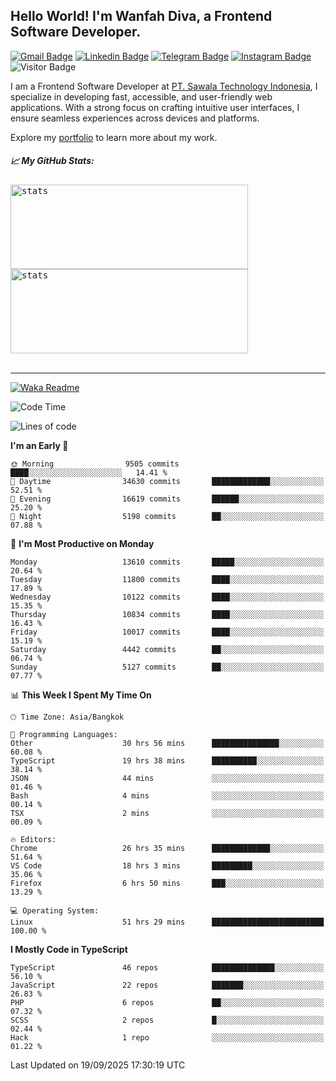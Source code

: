 ## Hello World! I'm Wanfah Diva, a Frontend Software Developer.

[![Gmail Badge](https://img.shields.io/badge/-Gmail-white?style=plastic&logo=Gmail&link=mailto:aditputrafirmansyah@gmail.com)](mailto:wanfahdivaa@gmail.com)
[![Linkedin Badge](https://img.shields.io/badge/-LinkedIn-blue?style=plastic&logo=Linkedin&link=https://www.linkedin.com/in/aditputrafirmansyah/)](https://www.linkedin.com/in/wanfahdiva/)
[![Telegram Badge](https://img.shields.io/badge/-Telegram-blue?style=plastic&logo=telegram&link=https://t.me/Adithya_13)](https://t.me/wanfahdiva)
[![Instagram Badge](https://img.shields.io/badge/-Instagram-white?style=plastic&logo=instagram&link=https://www.instagram.com/adithya_firmansyahputra/)](https://www.instagram.com/wnfhdva/)
![Visitor Badge](https://visitor-badge.laobi.icu/badge?page_id=wanfahdiva.wanfahdiva)

<p>
I am a Frontend Software Developer at <a href="https://sawala.tech" target="_blank">PT. Sawala Technology Indonesia</a>, I specialize in developing fast, accessible, and user-friendly web applications. With a strong focus on crafting intuitive user interfaces, I ensure seamless experiences across devices and platforms.

Explore my <a href="http://wanfahdiva-com.vercel.app/" target="_blank">portfolio</a> to learn more about my work.
</p>

<h5 align="left">
  
📈 **My GitHub Stats:**

</h5>

<div align="left">
<kbd>
  <img height="135em" width="380em" alt="stats" src="https://github-readme-stats-salesp07.vercel.app/api?username=wanfahdiva&count_private=true&show_icons=true&theme=react&rank_icon=github&border_radius=10&hide_title=true"></kbd>
</kbd>
<kbd>
    <img height="135em" width="380em" alt="stats" src="https://github-readme-activity-graph.vercel.app/graph?username=wanfahdiva&theme=react&hide_title=true"></kbd>
</div>

<br />

---

[![Waka Readme](https://github.com/wanfahdiva/wanfahdiva/actions/workflows/waka.yml/badge.svg)](https://github.com/wanfahdiva/wanfahdiva/actions/workflows/waka.yml)

<!--START_SECTION:waka-->
![Code Time](http://img.shields.io/badge/Code%20Time-2%2C492%20hrs%2034%20mins-blue)

![Lines of code](https://img.shields.io/badge/From%20Hello%20World%20I%27ve%20Written-22.8%20million%20lines%20of%20code-blue)

**I'm an Early 🐤** 

```text
🌞 Morning                9505 commits        ████░░░░░░░░░░░░░░░░░░░░░   14.41 % 
🌆 Daytime                34630 commits       █████████████░░░░░░░░░░░░   52.51 % 
🌃 Evening                16619 commits       ██████░░░░░░░░░░░░░░░░░░░   25.20 % 
🌙 Night                  5198 commits        ██░░░░░░░░░░░░░░░░░░░░░░░   07.88 % 
```
📅 **I'm Most Productive on Monday** 

```text
Monday                   13610 commits       █████░░░░░░░░░░░░░░░░░░░░   20.64 % 
Tuesday                  11800 commits       ████░░░░░░░░░░░░░░░░░░░░░   17.89 % 
Wednesday                10122 commits       ████░░░░░░░░░░░░░░░░░░░░░   15.35 % 
Thursday                 10834 commits       ████░░░░░░░░░░░░░░░░░░░░░   16.43 % 
Friday                   10017 commits       ████░░░░░░░░░░░░░░░░░░░░░   15.19 % 
Saturday                 4442 commits        ██░░░░░░░░░░░░░░░░░░░░░░░   06.74 % 
Sunday                   5127 commits        ██░░░░░░░░░░░░░░░░░░░░░░░   07.77 % 
```


📊 **This Week I Spent My Time On** 

```text
🕑︎ Time Zone: Asia/Bangkok

💬 Programming Languages: 
Other                    30 hrs 56 mins      ███████████████░░░░░░░░░░   60.08 % 
TypeScript               19 hrs 38 mins      ██████████░░░░░░░░░░░░░░░   38.14 % 
JSON                     44 mins             ░░░░░░░░░░░░░░░░░░░░░░░░░   01.46 % 
Bash                     4 mins              ░░░░░░░░░░░░░░░░░░░░░░░░░   00.14 % 
TSX                      2 mins              ░░░░░░░░░░░░░░░░░░░░░░░░░   00.09 % 

🔥 Editors: 
Chrome                   26 hrs 35 mins      █████████████░░░░░░░░░░░░   51.64 % 
VS Code                  18 hrs 3 mins       █████████░░░░░░░░░░░░░░░░   35.06 % 
Firefox                  6 hrs 50 mins       ███░░░░░░░░░░░░░░░░░░░░░░   13.29 % 

💻 Operating System: 
Linux                    51 hrs 29 mins      █████████████████████████   100.00 % 
```

**I Mostly Code in TypeScript** 

```text
TypeScript               46 repos            ██████████████░░░░░░░░░░░   56.10 % 
JavaScript               22 repos            ███████░░░░░░░░░░░░░░░░░░   26.83 % 
PHP                      6 repos             ██░░░░░░░░░░░░░░░░░░░░░░░   07.32 % 
SCSS                     2 repos             █░░░░░░░░░░░░░░░░░░░░░░░░   02.44 % 
Hack                     1 repo              ░░░░░░░░░░░░░░░░░░░░░░░░░   01.22 % 
```




 Last Updated on 19/09/2025 17:30:19 UTC
<!--END_SECTION:waka-->
